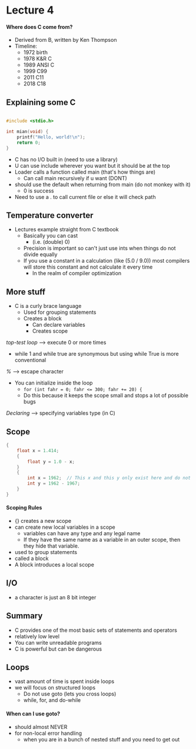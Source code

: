 # Lecture 4

#### Where does C come from?

* Derived from B, written by Ken Thompson
* Timeline:
	* 1972 birth
	* 1978 K&R C
	* 1989 ANSI C
	* 1999 C99
	* 2011 C11
	* 2018 C18

## Explaining some C
```C

#include <stdio.h>

int mian(void) {
	printf("Hello, world!\n");
	return 0;
}
```

* C has no I/O built in (need to use a library)
* U can use include wherever you want but it should be at the top
* Loader calls a function called main (that's how things are)
	* Can call main recursively if u want (DONT) 
* should use the default when returning from main (do not monkey with it) 
	* 0 is success 
* Need to use a . to call current file or else it will check path

## Temperature converter

* Lectures example straight from C textbook
	* Basically you can cast
		* (i.e. (double) 0) 
	* Precision is important so can't just use ints when things do not divide equally 
	* If you use a constant in a calculation (like (5.0 / 9.0)) most compilers will store this constant and not calculate it every time
		* In the realm of compiler optimization 

## More stuff

* C is a curly brace language
	* Used for grouping statements
	* Creates a block
		* Can declare variables 
		* Creates scope

*top-test loop* --> execute 0 or more times

* while 1 and while true are synonymous but using while True is more conventional

*%* --> escape character

* You can initialize inside the loop
	* `for (int fahr = 0; fahr <= 300; fahr += 20) {`
	* Do this because it keeps the scope small and stops a lot of possible bugs

*Declaring* --> specifying variables type (in C)

## Scope

```C
{
	float x = 1.414;
	{
		float y = 1.0 - x;
	}
	{
		int x = 1962;  // This x and this y only exist here and do not overwrite y and x
		int y = 1962 - 1967; 
	}
}
```

#### Scoping Rules

* {} creates a new scope
* can create new local variables in a scope
	* variables can have any type and any legal name 
	* If they have the same name as a variable in an outer scope, then they hide that variable.
* used to group statements
* called a block
* A block introduces a local scope

## I/O

* a character is just an 8 bit integer

## Summary

* C provides one of the most basic sets of statements and operators
* relatively low level
* You can write unreadable programs
* C is powerful but can be dangerous

## Loops

* vast amount of time is spent inside loops
* we will focus on structured loops
	* Do not use goto (lets you cross loops) 
	* while, for, and do-while  

#### When can I use goto?

* should almost NEVER
* for non-local error handling
	* when you are in a bunch of nested stuff and you need to get out 

